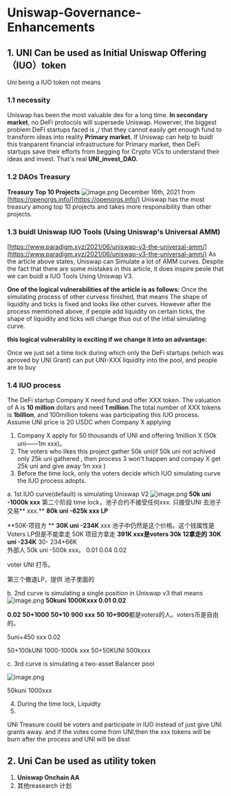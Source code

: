 # Uniswap-Governance-Enhancements

## 1. UNI Can be used as Initial Uniswap Offering（IUO）token

Uni being a IUO token not means  

### 1.1 necessity

Uniswap has been the most valuable dex for a long time. **In secondary market**, no DeFi protocols will supersede Uniswap. Howerver, the biggest problem DeFi startups faced is ,/ that they cannot easily get enough fund to transform ideas into reality **Primary market.** If Uniswap can help to buidl this tranparent financial infrastructure for Primary market, then DeFi startups save their efforts from begging for Crypto VCs to understand their ideas and invest. That's real **UNI_invest_DAO.**

### 1.2 DAOs Treasury 

**Treasury Top 10 Projects**
![image.png](https://cdn.nlark.com/yuque/0/2021/png/1230808/1639648507301-40fa1f99-7290-460e-852b-a5bd9cdf0a84.png#clientId=u2003d281-2323-4&crop=0&crop=0&crop=1&crop=1&from=paste&height=400&id=u598a818e&margin=%5Bobject%20Object%5D&name=image.png&originHeight=799&originWidth=669&originalType=binary&ratio=1&rotation=0&showTitle=false&size=68484&status=done&style=none&taskId=uf275b0a5-397f-44e7-81a1-33338fc860d&title=&width=334.5)
December 16th, 2021 from [https://openorgs.info/](https://openorgs.info/)
Uniswap has the most treasury among top 10 projects and takes more responsibility than other projects.

### 1.3 buidl Uniswap IUO Tools (Using Uniswap's Universal AMM)

[https://www.paradigm.xyz/2021/06/uniswap-v3-the-universal-amm/](https://www.paradigm.xyz/2021/06/uniswap-v3-the-universal-amm/)
As the article above states, Uniswap can Simulate a lot of  AMM curves.  Despite the fact that there are some mistakes in this article, it does inspire peole that we can buidl a IUO Tools Using Uniswap V3.
​

**One of the logical vulnerabilities of the article is as follows:**
Once  the simulating process of other curvess finished, that means The shape of liquidity and ticks is fixed and looks like other curves. However after the process memtioned above, if people add liquidity on certain ticks, the shape of liquidity and ticks will change thus out of the intial simulating curve.
​

**this logical vulnerablity is exciting if we change it into an advantage:**
​

Once we just set a time lock during which only the DeFi startups (which was aproved by UNI Grant) can put UNI-XXX  liquidity into the pool, and people are to buy 
### 

### 1.4 IUO process

The DeFi startup Company X need fund and offer XXX token. The valuation of A is **10 million** dollars and need **1 million**.The total number of XXX tokens is **1billion**, and 100million tokens was participating this IUO process.
Assume UNI price is 20 USDC when Company X applying 

1. Company X apply for 50 thousands of  UNI and offering 1million X (50k uni——1m xxx)。
1. The voters who likes this project gather 50k uni(if 50k uni not achived only 25k uni gathered , then process 3 won't happen and compay X get 25k uni and give away 1m xxx )
1. Before the time lock, only the voters decide which IUO simulating curve the IUO process adopts.

a. 1st IUO curve(default)  is simulating Uniswap V2
![image.png](https://cdn.nlark.com/yuque/0/2021/png/1230808/1639665760042-b6789389-b5b6-43ce-a19e-7efceb884c53.png#clientId=u03e41dc2-6c6e-4&crop=0&crop=0&crop=1&crop=1&from=paste&height=229&id=u51e73ea5&margin=%5Bobject%20Object%5D&name=image.png&originHeight=458&originWidth=655&originalType=binary&ratio=1&rotation=0&showTitle=false&size=22895&status=done&style=none&taskId=u6363bd6d-30b6-4b68-b131-29e6f701f3b&title=&width=327.5)
**50k uni  -1000k xxx**
第二个阶段 time lock，池子合约不接受任何xxx. 只接受UNI 去池子交易** xxx.**
**80k uni -625k xxx LP**




**50K-项目方 **
**30K uni -234K** xxx 池子中仍然是这个价格。这个钱属性是Voters LP但是不能拿走
50K 项目方拿走  **391K xxx是voters  30k 12拿走的**
**30K uni -234K**
30-    234+66K   
外部人 50k uni -500k xxx。 0.01 0.04   0.02


voter UNI 打币。
​

第三个撤退LP，提供
池子里面的
​

b. 2nd curve is simulating a single position in Uniswap v3 that means 
![image.png](https://cdn.nlark.com/yuque/0/2021/png/1230808/1639666070784-13c55fe0-0f21-47ca-ab53-f42ce2cc5473.png#clientId=u03e41dc2-6c6e-4&crop=0&crop=0&crop=1&crop=1&from=paste&height=218&id=ued0e0d6f&margin=%5Bobject%20Object%5D&name=image.png&originHeight=436&originWidth=579&originalType=binary&ratio=1&rotation=0&showTitle=false&size=18325&status=done&style=none&taskId=u7e363f5c-d832-4cd4-ac3a-017afcc3bb1&title=&width=289.5)
**50kuni 1000Kxxx   0.01  0.02**
​

**0.02**
**50+1000**
**50+10**   **900 xxx**
**50**   **10+900**都是voters的人。voters币是自由的。

5uni+450 xxx    0.02
​



50+100kUNI    1000-1000k xxx
50+50KUNI  500kxxx
​

c. 3rd curve is simulating a two-asset Balancer pool 
​

![image.png](https://cdn.nlark.com/yuque/0/2021/png/1230808/1639666095114-6ae027a7-3e9f-403f-b368-4ed759c79d81.png#clientId=u03e41dc2-6c6e-4&crop=0&crop=0&crop=1&crop=1&from=paste&height=181&id=rY1xQ&margin=%5Bobject%20Object%5D&name=image.png&originHeight=361&originWidth=511&originalType=binary&ratio=1&rotation=0&showTitle=false&size=17990&status=done&style=none&taskId=ue611217f-3db4-47a8-9655-360456f013c&title=&width=255.5)


50kuni  1000xxx
​


4. During  the time lock, Liquidty
4. 




UNI Treasure could be voters and participate in IUO instead of just give UNI grants away. and if the votes come from UNI,then the xxx tokens will be burn after the process and UNI will be disst
​



## 2. Uni Can be used as utility token 




1. **Uniswap Onchain AA**
1. 其他reasearch 计划
